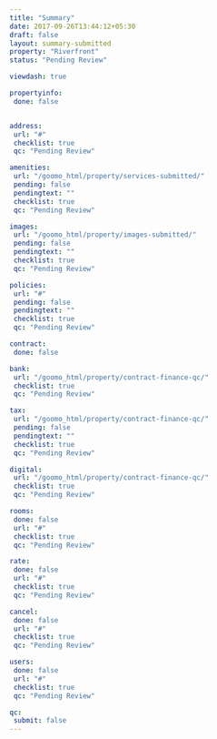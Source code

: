 ```yaml
---
title: "Summary"
date: 2017-09-26T13:44:12+05:30
draft: false
layout: summary-submitted
property: "Riverfront"
status: "Pending Review"

viewdash: true

propertyinfo:
 done: false


address:
 url: "#"
 checklist: true
 qc: "Pending Review"

amenities:
 url: "/goomo_html/property/services-submitted/"
 pending: false
 pendingtext: ""
 checklist: true
 qc: "Pending Review"

images:
 url: "/goomo_html/property/images-submitted/"
 pending: false
 pendingtext: ""
 checklist: true
 qc: "Pending Review"

policies:
 url: "#"
 pending: false
 pendingtext: ""
 checklist: true
 qc: "Pending Review"

contract:
 done: false

bank:
 url: "/goomo_html/property/contract-finance-qc/"
 checklist: true
 qc: "Pending Review"

tax:
 url: "/goomo_html/property/contract-finance-qc/"
 pending: false
 pendingtext: ""
 checklist: true
 qc: "Pending Review"

digital:
 url: "/goomo_html/property/contract-finance-qc/"
 checklist: true
 qc: "Pending Review"

rooms:
 done: false
 url: "#"
 checklist: true
 qc: "Pending Review"

rate:
 done: false
 url: "#"
 checklist: true
 qc: "Pending Review"

cancel:
 done: false
 url: "#"
 checklist: true
 qc: "Pending Review"

users:
 done: false
 url: "#"
 checklist: true
 qc: "Pending Review"

qc:
 submit: false
---
```


